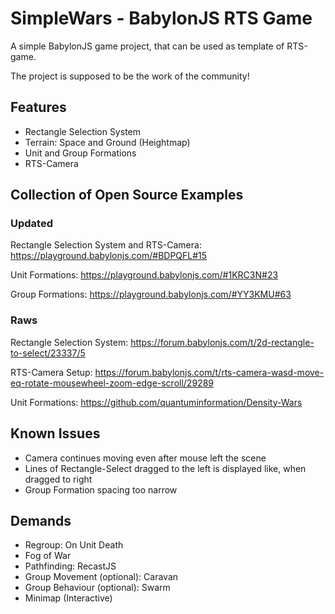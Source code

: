 # SimpleWars - BabylonJS RTS Game

A simple BabylonJS game project, that can be used as template of RTS-game.

The project is supposed to be the work of the community!

## Features

- Rectangle Selection System
- Terrain: Space and Ground (Heightmap)
- Unit and Group Formations
- RTS-Camera

## Collection of Open Source Examples

### Updated

Rectangle Selection System and RTS-Camera: https://playground.babylonjs.com/#BDPQFL#15

Unit Formations: https://playground.babylonjs.com/#1KRC3N#23

Group Formations: https://playground.babylonjs.com/#YY3KMU#63

### Raws

Rectangle Selection System: https://forum.babylonjs.com/t/2d-rectangle-to-select/23337/5

RTS-Camera Setup: https://forum.babylonjs.com/t/rts-camera-wasd-move-eq-rotate-mousewheel-zoom-edge-scroll/29289

Unit Formations: https://github.com/quantuminformation/Density-Wars

## Known Issues

- Camera continues moving even after mouse left the scene
- Lines of Rectangle-Select dragged to the left is displayed like, when dragged to right
- Group Formation spacing too narrow

## Demands

- Regroup: On Unit Death
- Fog of War
- Pathfinding: RecastJS
- Group Movement (optional): Caravan
- Group Behaviour (optional): Swarm
- Minimap (Interactive)
